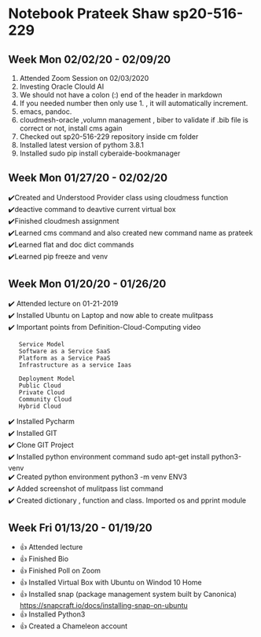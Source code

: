 # Notebook Prateek Shaw sp20-516-229

## Week Mon 02/02/20 - 02/09/20

1. Attended Zoom Session on 02/03/2020
1. Investing Oracle Clould AI
1. We should not have a colon (:) end of the header in markdown
1. If you needed number then only use 1. , it will automatically increment.
1. emacs, pandoc.
1. cloudmesh-oracle ,volumn management , biber to validate if .bib file is correct or not, install cms again
1. Checked out sp20-516-229 repository inside cm folder
1. Installed latest version of pythom 3.8.1
1. Installed sudo pip install cyberaide-bookmanager

 


## Week Mon 01/27/20 - 02/02/20

:heavy_check_mark:Created and Understood Provider class using cloudmess function  
:heavy_check_mark:deactive command to deavtive current virtual box  
:heavy_check_mark:Finished cloudmesh assignment  
:heavy_check_mark:Learned cms command and also created new command name as prateek  
:heavy_check_mark:Learned flat and doc dict commands  
:heavy_check_mark:Learned pip freeze and venv



## Week Mon 01/20/20 - 01/26/20

:heavy_check_mark: Attended lecture on 01-21-2019  
:heavy_check_mark: Installed Ubuntu on Laptop and now able to create mulitpass  
:heavy_check_mark: Important points from Definition-Cloud-Computing video  

       Service Model 
       Software as a Service SaaS
       Platform as a Service PaaS
       Infrastructure as a service Iaas 
       
       Deployment Model
       Public Cloud
       Private Cloud
       Community Cloud
       Hybrid Cloud
       

:heavy_check_mark: Installed Pycharm  
:heavy_check_mark: Installed GIT   
:heavy_check_mark: Clone GIT Project  
:heavy_check_mark: Installed python environment command sudo apt-get install python3-venv  
:heavy_check_mark: Created python environment python3 -m venv ENV3  
:heavy_check_mark: Added screenshot of mulitpass list command    
:heavy_check_mark: Created dictionary , function and class. Imported os and pprint module  


## Week Fri 01/13/20 - 01/19/20

* :+1: Attended lecture
* :+1: Finished Bio
* :+1: Finished Poll on Zoom
* :+1: Installed Virtual Box with Ubuntu on Windod 10 Home
* :+1: Installed snap (package management system built by Canonica) https://snapcraft.io/docs/installing-snap-on-ubuntu
* :+1: Installed Python3
* :+1: Created a Chameleon account

